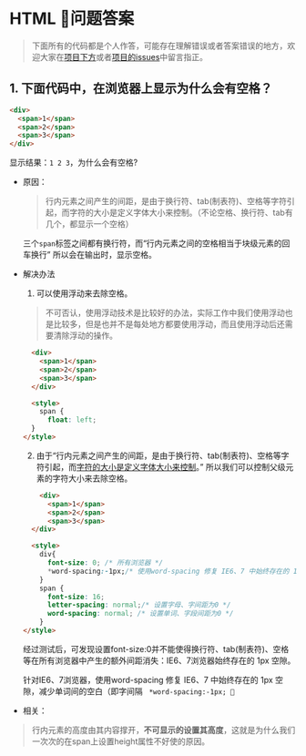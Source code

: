 # HTML 问题答案

> 下面所有的代码都是个人作答，可能存在理解错误或者答案错误的地方，欢迎大家在[项目下方](https://github.com/springHyc/InterviewLibrary)或者[项目的issues](https://github.com/springHyc/InterviewLibrary/issues)中留言指正。

## 1. 下面代码中，在浏览器上显示为什么会有空格？

```html
<div>
  <span>1</span>
  <span>2</span>
  <span>3</span>
</div>
```

显示结果：`1 2 3`，为什么会有空格?

* 原因：

    > 行内元素之间产生的间距，是由于换行符、tab(制表符)、空格等字符引起，而字符的大小是定义字体大小来控制。（不论空格、换行符、tab有几个，都显示一个空格）

    三个`span`标签之间都有换行符，而“行内元素之间的空格相当于块级元素的回车换行” 所以会在输出时，显示空格。

* 解决办法

  1. 可以使用浮动来去除空格。

    > 不可否认，使用浮动技术是比较好的办法，实际工作中我们使用浮动也是比较多，但是也并不是每处地方都要使用浮动，而且使用浮动后还需要清除浮动的操作。

    ```html
      <div>
        <span>1</span>
        <span>2</span>
        <span>3</span>
      </div>

      <style>
        span {
          float: left;
      }
    </style>
    ```

  2. 由于“行内元素之间产生的间距，是由于换行符、tab(制表符)、空格等字符引起，而<u>字符的大小是定义字体大小来控制</u>。” 所以我们可以控制父级元素的字符大小来去除空格。

    ```html
        <div>
          <span>1</span>
          <span>2</span>
          <span>3</span>
      </div>

      <style>
        div{
          font-size: 0; /* 所有浏览器 */
          *word-spacing:-1px;/* 使用word-spacing 修复 IE6、7 中始终存在的 1px 空隙，减少单词间的空白（即字间隔） */
        }
        span {
          font-size: 16;
          letter-spacing: normal;/* 设置字母、字间距为0 */
          word-spacing: normal; /* 设置单词、字段间距为0 */
        }
    </style>
    ```

    经过测试后，可发现设置font-size:0并不能使得换行符、tab(制表符)、空格等在所有浏览器中产生的额外间距消失：IE6、7浏览器始终存在的 1px 空隙。

    针对IE6、7浏览器，使用word-spacing 修复 IE6、7 中始终存在的 1px 空隙，减少单词间的空白（即字间隔 ` *word-spacing:-1px; `

* 相关：

> 行内元素的高度由其内容撑开，**不可显示的设置其高度**，这就是为什么我们一次次的在span上设置height属性不好使的原因。